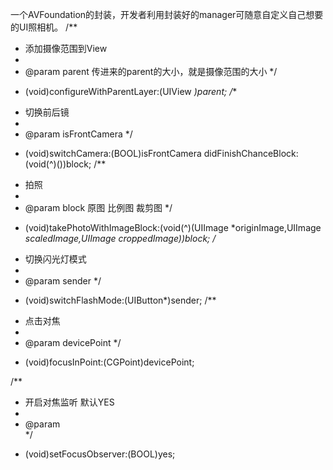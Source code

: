 一个AVFoundation的封装，开发者利用封装好的manager可随意自定义自己想要的UI照相机。
/**
 *  添加摄像范围到View
 *
 *  @param parent 传进来的parent的大小，就是摄像范围的大小
 */
- (void)configureWithParentLayer:(UIView *)parent;
/**
 *  切换前后镜
 *
 *  @param isFrontCamera
 */
- (void)switchCamera:(BOOL)isFrontCamera didFinishChanceBlock:(void(^)())block;
/**
 *  拍照
 *
 *  @param block 原图 比例图 裁剪图
 */
- (void)takePhotoWithImageBlock:(void(^)(UIImage *originImage,UIImage *scaledImage,UIImage *croppedImage))block;
/**
 *  切换闪光灯模式
 *
 *  @param sender 
 */
- (void)switchFlashMode:(UIButton*)sender;
/**
 *  点击对焦
 *
 *  @param devicePoint 
 */
- (void)focusInPoint:(CGPoint)devicePoint;

/**
 *  开启对焦监听 默认YES
 *
 *  @param  
 */
- (void)setFocusObserver:(BOOL)yes;
